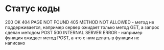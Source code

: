 # Статус коды
200 OK
404 PAGE NOT FOUND
405 METHOD NOT ALLOWED - метод не поддерживается, например сервер ожидает только метод GET, а запрос сделан методом POST
500 INTERNAL SERVER ERROR - например функция ожидает метод POST, а что с ним делать в функции не написано